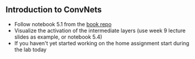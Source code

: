 ## Introduction to ConvNets
 - Follow notebook 5.1 from the [book repo](https://github.com/fchollet/deep-learning-with-python-notebooks)
 - Visualize the activation of the intermediate layers (use week 9 lecture slides as example, or notebook 5.4)
 - If you haven't yet started working on the home assignment start during the lab today
